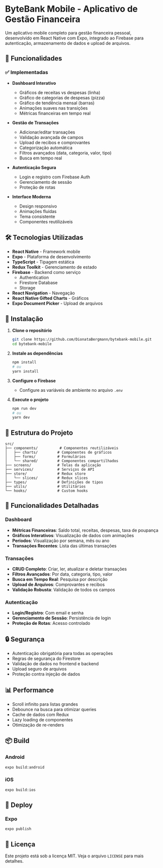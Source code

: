 # ByteBank Mobile - Aplicativo de Gestão Financeira

Um aplicativo mobile completo para gestão financeira pessoal, desenvolvido em React Native com Expo, integrado ao Firebase para autenticação, armazenamento de dados e upload de arquivos.

## 🚀 Funcionalidades

### ✅ Implementadas

- **Dashboard Interativo**
  - Gráficos de receitas vs despesas (linha)
  - Gráfico de categorias de despesas (pizza)
  - Gráfico de tendência mensal (barras)
  - Animações suaves nas transições
  - Métricas financeiras em tempo real

- **Gestão de Transações**
  - Adicionar/editar transações
  - Validação avançada de campos
  - Upload de recibos e comprovantes
  - Categorização automática
  - Filtros avançados (data, categoria, valor, tipo)
  - Busca em tempo real

- **Autenticação Segura**
  - Login e registro com Firebase Auth
  - Gerenciamento de sessão
  - Proteção de rotas

- **Interface Moderna**
  - Design responsivo
  - Animações fluidas
  - Tema consistente
  - Componentes reutilizáveis

## 🛠️ Tecnologias Utilizadas

- **React Native** - Framework mobile
- **Expo** - Plataforma de desenvolvimento
- **TypeScript** - Tipagem estática
- **Redux Toolkit** - Gerenciamento de estado
- **Firebase** - Backend como serviço
  - Authentication
  - Firestore Database
  - Storage
- **React Navigation** - Navegação
- **React Native Gifted Charts** - Gráficos
- **Expo Document Picker** - Upload de arquivos

## 🔧 Instalação

1. **Clone o repositório**
   ```bash
   git clone https://github.com/DionataBergmann/bytebank-mobile.git
   cd bytebank-mobile
   ```

2. **Instale as dependências**
   ```bash
   npm install
   # ou
   yarn install
   ```

3. **Configure o Firebase**
   - Configure as variáveis de ambiente no arquivo `.env`

4. **Execute o projeto**
   ```bash
   npm run dev
   # ou
   yarn dev
   ```

## 📱 Estrutura do Projeto

```
src/
├── components/          # Componentes reutilizáveis
│   ├── charts/         # Componentes de gráficos
│   ├── forms/          # Formulários
│   └── shared/         # Componentes compartilhados
├── screens/            # Telas da aplicação
├── services/           # Serviços de API
├── store/              # Redux store
│   └── slices/         # Redux slices
├── types/              # Definições de tipos
├── utils/              # Utilitários
└── hooks/              # Custom hooks
```

## 🎯 Funcionalidades Detalhadas

### Dashboard
- **Métricas Financeiras**: Saldo total, receitas, despesas, taxa de poupança
- **Gráficos Interativos**: Visualização de dados com animações
- **Períodos**: Visualização por semana, mês ou ano
- **Transações Recentes**: Lista das últimas transações

### Transações
- **CRUD Completo**: Criar, ler, atualizar e deletar transações
- **Filtros Avançados**: Por data, categoria, tipo, valor
- **Busca em Tempo Real**: Pesquisa por descrição
- **Upload de Arquivos**: Comprovantes e recibos
- **Validação Robusta**: Validação de todos os campos

### Autenticação
- **Login/Registro**: Com email e senha
- **Gerenciamento de Sessão**: Persistência de login
- **Proteção de Rotas**: Acesso controlado

## 🔒 Segurança

- Autenticação obrigatória para todas as operações
- Regras de segurança do Firestore
- Validação de dados no frontend e backend
- Upload seguro de arquivos
- Proteção contra injeção de dados

## 📊 Performance

- Scroll infinito para listas grandes
- Debounce na busca para otimizar queries
- Cache de dados com Redux
- Lazy loading de componentes
- Otimização de re-renders

## 📦 Build

### Android
```bash
expo build:android
```

### iOS
```bash
expo build:ios
```

## 🚀 Deploy

### Expo
```bash
expo publish
```

## 📝 Licença

Este projeto está sob a licença MIT. Veja o arquivo `LICENSE` para mais detalhes.

